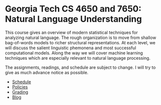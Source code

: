 Georgia Tech CS 4650 and 7650: Natural Language Understanding
============

This course gives an overview of modern statistical techniques for analyzing natural language. The rough organization is to move from shallow bag-of-words models to richer structural representations. At each level, we will discuss the salient linguistic phemonena and most successful computational models. Along the way we will cover machine learning techniques which are especially relevant to natural language processing.

The assignments, readings, and schedule are subject to change. I will try to give as much advance notice as possible.

- [Schedule](schedule)
- [Policies](policies)
- [Grading](grading)
- [Blog](http://gtnlpclass.wordpress.com/)
